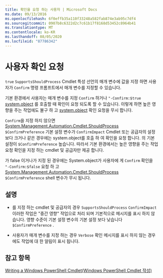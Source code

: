 ```yaml
---
title: 확인을 요청 하는 사용자 | Microsoft Docs
ms.date: 09/13/2016
ms.openlocfilehash: 6f0effb35a110f33248a582fab874e3ab95c7df4
ms.sourcegitcommit: 0907b8c6322d2c7c61b17f8168d53452c8964b41
ms.translationtype: MT
ms.contentlocale: ko-KR
ms.lasthandoff: 08/05/2020
ms.locfileid: "87786342"
---
```

# <a name="users-requesting-confirmation"></a>사용자 확인 요청

`true` `SupportsShouldProcess` Cmdlet 특성 선언의 매개 변수에 값을 지정 하면 사용자가 `Confirm` 명령 프롬프트에서 매개 변수를 지정할 수 있습니다.

기본 환경에서 사용자는 매개 변수를 지정 `Confirm` 하거나 `"-Confirm:$true` [system.object](/dotnet/api/System.Management.Automation.Cmdlet.ShouldProcess) 를 호출할 때 확인이 요청 되도록 할 수 있습니다. 이렇게 하면 높은 영향을 주는 작업에도 불구 하 고 [system.object](/dotnet/api/System.Management.Automation.Cmdlet.ShouldProcess) 확인 요청을 무시 합니다.

`Confirm`을 지정 하지 않으면 [System.Management.Automation.Cmdlet.ShouldProcess](/dotnet/api/System.Management.Automation.Cmdlet.ShouldProcess) `$ConfirmPreference` 기본 설정 변수가 `ConfirmImpact` Cmdlet 또는 공급자의 설정 보다 크거나 같은 경우에는 system.object를 호출 하 여 확인을 요청 합니다. 의 기본 설정이 `$ConfirmPreference` 높습니다. 따라서 기본 환경에서는 높은 영향을 주는 작업 요청 확인을 지정 하는 cmdlet 및 공급자만 제공 합니다.

가 false 이거나가 지정 된 경우에는 System.object가 사용자에 게 `Confirm` 확인을 `"-Confirm:$false` 요청 하 고 [System.Management.Automation.Cmdlet.ShouldProcess](/dotnet/api/System.Management.Automation.Cmdlet.ShouldProcess) `$ConfirmPreference` shell 변수가 무시 됩니다.

## <a name="remarks"></a>설명

- 를 지정 하는 cmdlet 및 공급자의 경우 `SupportsShouldProcess` `ConfirmImpact` 이러한 작업은 "중간 영향" 작업으로 처리 되며 기본적으로 메시지를 표시 하지 않습니다. 영향 수준이 기본 설정 변수의 기본 설정 보다 낮습니다 `$ConfirmPreference` .

- 사용자가 매개 변수를 지정 하는 경우 `Verbose` 확인 메시지를 표시 하지 않는 경우에도 작업에 대 한 알림이 표시 됩니다.

## <a name="see-also"></a>참고 항목

[Writing a Windows PowerShell Cmdlet(Windows PowerShell Cmdlet 작성)](./writing-a-windows-powershell-cmdlet.md)
